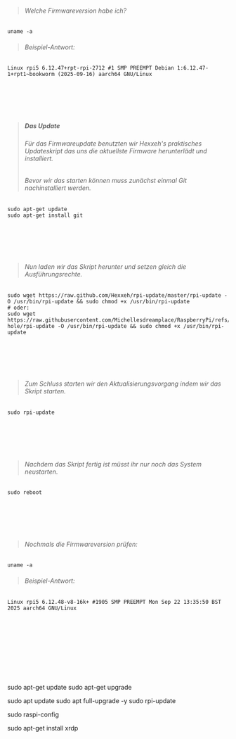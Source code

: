 
> ###### Welche Firmwareversion habe ich?

```
uname -a
```

> ###### Beispiel-Antwort:
```
Linux rpi5 6.12.47+rpt-rpi-2712 #1 SMP PREEMPT Debian 1:6.12.47-1+rpt1~bookworm (2025-09-16) aarch64 GNU/Linux
```
<br/>
<br/>
<br/>
<br/>

> ##### Das Update
> ###### Für das Firmwareupdate benutzten wir Hexxeh's praktisches Updateskript das uns die aktuellste Firmware herunterlädt und installiert.
> ###### Bevor wir das starten können muss zunächst einmal Git nachinstalliert werden.
```
sudo apt-get update
sudo apt-get install git
```
<br/>
<br/>
<br/>
<br/>

> ###### Nun laden wir das Skript herunter und setzen gleich die Ausführungsrechte.
```
sudo wget https://raw.github.com/Hexxeh/rpi-update/master/rpi-update -O /usr/bin/rpi-update && sudo chmod +x /usr/bin/rpi-update
# oder:
sudo wget https://raw.githubusercontent.com/Michellesdreamplace/RaspberryPi/refs/heads/main/Pi-hole/rpi-update -O /usr/bin/rpi-update && sudo chmod +x /usr/bin/rpi-update
```
<br/>
<br/>
<br/>
<br/>

> ###### Zum Schluss starten wir den Aktualisierungsvorgang indem wir das Skript starten.
```
sudo rpi-update
```
<br/>
<br/>
<br/>
<br/>

> ###### Nachdem das Skript fertig ist müsst ihr nur noch das System neustarten.
```
sudo reboot
```
<br/>
<br/>
<br/>
<br/>

> ###### Nochmals die Firmwareversion prüfen:
```
uname -a
```

> ###### Beispiel-Antwort:
```
Linux rpi5 6.12.48-v8-16k+ #1905 SMP PREEMPT Mon Sep 22 13:35:50 BST 2025 aarch64 GNU/Linux
```
<br/>
<br/>
<br/>
<br/>
<br/>
<br/>
<br/>
<br/>













sudo apt-get update
sudo apt-get upgrade


sudo apt update
sudo apt full-upgrade -y
sudo rpi-update




sudo raspi-config

sudo apt-get install xrdp

